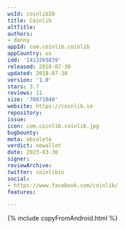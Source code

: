 ```yaml
---
wsId: coinlibIO
title: Coinlib
altTitle: 
authors:
- danny
appId: com.coinlib.coinlib
appCountry: us
idd: '1413265839'
released: 2018-07-30
updated: 2018-07-30
version: '1.0'
stars: 3.7
reviews: 11
size: '70871040'
website: https://coinlib.io
repository: 
issue: 
icon: com.coinlib.coinlib.jpg
bugbounty: 
meta: obsolete
verdict: nowallet
date: 2023-03-30
signer: 
reviewArchive: 
twitter: coinlibio
social:
- https://www.facebook.com/coinlib/
features: 

---
```


{% include copyFromAndroid.html %}